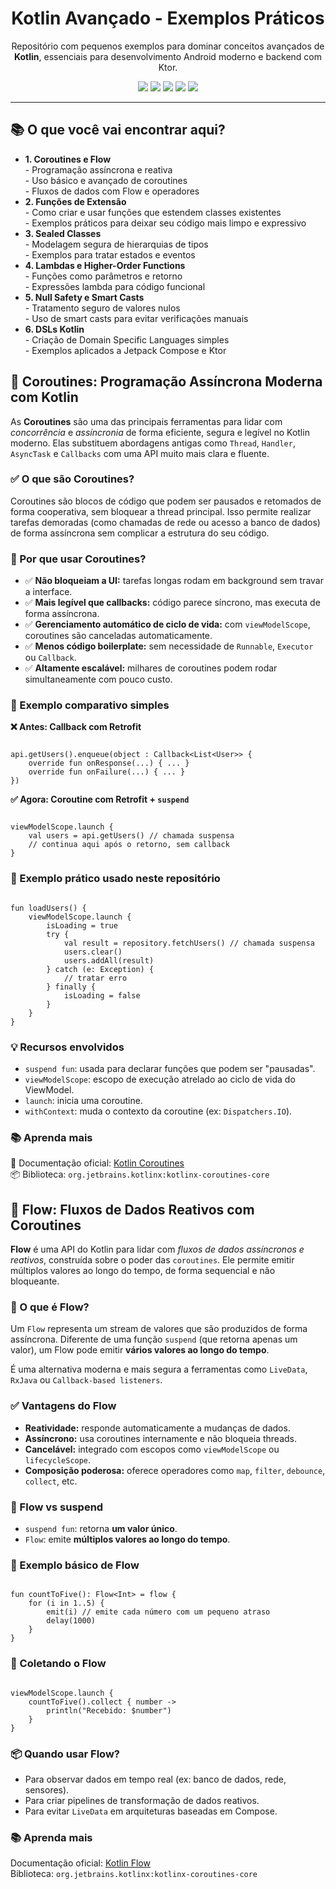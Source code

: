 <h1 align="center">Kotlin Avançado - Exemplos Práticos</h1>

<p align="center">
  Repositório com pequenos exemplos para dominar conceitos avançados de <strong>Kotlin</strong>, essenciais para desenvolvimento Android moderno e backend com Ktor.
</p>

<p align="center">
  <img src="https://img.shields.io/badge/Kotlin-1.8+-blue?logo=kotlin" />
  <img src="https://img.shields.io/badge/Jetpack_Compose-UI-green?logo=jetpack-compose" />
  <img src="https://img.shields.io/badge/Coroutines-Async-yellow?logo=jetbrains" />
  <img src="https://img.shields.io/badge/Flow-Reactive-purple?logo=jetbrains" />
  <img src="https://img.shields.io/badge/Ktor-Backend-lightgrey?logo=ktor" />
</p>

<hr/>

<h2>📚 O que você vai encontrar aqui?</h2>

<ul>
  <li><strong>1. Coroutines e Flow</strong><br/>
    - Programação assíncrona e reativa<br/>
    - Uso básico e avançado de coroutines<br/>
    - Fluxos de dados com Flow e operadores
  </li>
  <li><strong>2. Funções de Extensão</strong><br/>
    - Como criar e usar funções que estendem classes existentes<br/>
    - Exemplos práticos para deixar seu código mais limpo e expressivo
  </li>
  <li><strong>3. Sealed Classes</strong><br/>
    - Modelagem segura de hierarquias de tipos<br/>
    - Exemplos para tratar estados e eventos
  </li>
  <li><strong>4. Lambdas e Higher-Order Functions</strong><br/>
    - Funções como parâmetros e retorno<br/>
    - Expressões lambda para código funcional
  </li>
  <li><strong>5. Null Safety e Smart Casts</strong><br/>
    - Tratamento seguro de valores nulos<br/>
    - Uso de smart casts para evitar verificações manuais
  </li>
  <li><strong>6. DSLs Kotlin</strong><br/>
    - Criação de Domain Specific Languages simples<br/>
    - Exemplos aplicados a Jetpack Compose e Ktor
  </li>
</ul>

<h2>🚀 Coroutines: Programação Assíncrona Moderna com Kotlin</h2>

<p>
  As <strong>Coroutines</strong> são uma das principais ferramentas para lidar com <em>concorrência</em> e <em>assíncronia</em> de forma eficiente, segura e legível no Kotlin moderno. Elas substituem abordagens antigas como <code>Thread</code>, <code>Handler</code>, <code>AsyncTask</code> e <code>Callbacks</code> com uma API muito mais clara e fluente.
</p>

<h3>✅ O que são Coroutines?</h3>
<p>
  Coroutines são blocos de código que podem ser pausados e retomados de forma cooperativa, sem bloquear a thread principal. Isso permite realizar tarefas demoradas (como chamadas de rede ou acesso a banco de dados) de forma assíncrona sem complicar a estrutura do seu código.
</p>

<h3>📌 Por que usar Coroutines?</h3>
<ul>
  <li>✅ <strong>Não bloqueiam a UI:</strong> tarefas longas rodam em background sem travar a interface.</li>
  <li>✅ <strong>Mais legível que callbacks:</strong> código parece síncrono, mas executa de forma assíncrona.</li>
  <li>✅ <strong>Gerenciamento automático de ciclo de vida:</strong> com <code>viewModelScope</code>, coroutines são canceladas automaticamente.</li>
  <li>✅ <strong>Menos código boilerplate:</strong> sem necessidade de <code>Runnable</code>, <code>Executor</code> ou <code>Callback</code>.</li>
  <li>✅ <strong>Altamente escalável:</strong> milhares de coroutines podem rodar simultaneamente com pouco custo.</li>
</ul>

<h3>🔁 Exemplo comparativo simples</h3>

<p><strong>❌ Antes: Callback com Retrofit</strong></p>
<pre><code class="language-kotlin">
api.getUsers().enqueue(object : Callback&lt;List&lt;User&gt;&gt; {
    override fun onResponse(...) { ... }
    override fun onFailure(...) { ... }
})
</code></pre>

<p><strong>✅ Agora: Coroutine com Retrofit + <code>suspend</code></strong></p>
<pre><code class="language-kotlin">
viewModelScope.launch {
    val users = api.getUsers() // chamada suspensa
    // continua aqui após o retorno, sem callback
}
</code></pre>

<h3>🧪 Exemplo prático usado neste repositório</h3>
<pre><code class="language-kotlin">
fun loadUsers() {
    viewModelScope.launch {
        isLoading = true
        try {
            val result = repository.fetchUsers() // chamada suspensa
            users.clear()
            users.addAll(result)
        } catch (e: Exception) {
            // tratar erro
        } finally {
            isLoading = false
        }
    }
}
</code></pre>

<h3>💡 Recursos envolvidos</h3>
<ul>
  <li><code>suspend fun</code>: usada para declarar funções que podem ser "pausadas".</li>
  <li><code>viewModelScope</code>: escopo de execução atrelado ao ciclo de vida do ViewModel.</li>
  <li><code>launch</code>: inicia uma coroutine.</li>
  <li><code>withContext</code>: muda o contexto da coroutine (ex: <code>Dispatchers.IO</code>).</li>
</ul>

<h3>📚 Aprenda mais</h3>
<p>
  📖 Documentação oficial: 
  <a href="https://kotlinlang.org/docs/coroutines-overview.html" target="_blank">Kotlin Coroutines</a><br/>
  📦 Biblioteca: <code>org.jetbrains.kotlinx:kotlinx-coroutines-core</code>
</p>

<h2>🔄 Flow: Fluxos de Dados Reativos com Coroutines</h2>

<p>
  <strong>Flow</strong> é uma API do Kotlin para lidar com <em>fluxos de dados assíncronos e reativos</em>, construída sobre o poder das <code>coroutines</code>. Ele permite emitir múltiplos valores ao longo do tempo, de forma sequencial e não bloqueante.
</p>

<h3>🌊 O que é Flow?</h3>
<p>
  Um <code>Flow</code> representa um stream de valores que são produzidos de forma assíncrona. Diferente de uma função <code>suspend</code> (que retorna apenas um valor), um Flow pode emitir <strong>vários valores ao longo do tempo</strong>.
</p>

<p>É uma alternativa moderna e mais segura a ferramentas como <code>LiveData</code>, <code>RxJava</code> ou <code>Callback-based listeners</code>.</p>

<h3>✅ Vantagens do Flow</h3>
<ul>
  <li><strong>Reatividade:</strong> responde automaticamente a mudanças de dados.</li>
  <li><strong>Assíncrono:</strong> usa coroutines internamente e não bloqueia threads.</li>
  <li><strong>Cancelável:</strong> integrado com escopos como <code>viewModelScope</code> ou <code>lifecycleScope</code>.</li>
  <li><strong>Composição poderosa:</strong> oferece operadores como <code>map</code>, <code>filter</code>, <code>debounce</code>, <code>collect</code>, etc.</li>
</ul>

<h3>📌 Flow vs suspend</h3>
<ul>
  <li><code>suspend fun</code>: retorna <strong>um valor único</strong>.</li>
  <li><code>Flow</code>: emite <strong>múltiplos valores ao longo do tempo</strong>.</li>
</ul>

<h3>🧪 Exemplo básico de Flow</h3>
<pre><code class="language-kotlin">
fun countToFive(): Flow&lt;Int&gt; = flow {
    for (i in 1..5) {
        emit(i) // emite cada número com um pequeno atraso
        delay(1000)
    }
}
</code></pre>

<h3>🧪 Coletando o Flow</h3>
<pre><code class="language-kotlin">
viewModelScope.launch {
    countToFive().collect { number ->
        println("Recebido: $number")
    }
}
</code></pre>

<h3>📦 Quando usar Flow?</h3>
<ul>
  <li>Para observar dados em tempo real (ex: banco de dados, rede, sensores).</li>
  <li>Para criar pipelines de transformação de dados reativos.</li>
  <li>Para evitar <code>LiveData</code> em arquiteturas baseadas em Compose.</li>
</ul>

<h3>📚 Aprenda mais</h3>
<p>
  Documentação oficial: 
  <a href="https://kotlinlang.org/docs/flow.html" target="_blank">Kotlin Flow</a><br/>
  Biblioteca: <code>org.jetbrains.kotlinx:kotlinx-coroutines-core</code>
</p>


